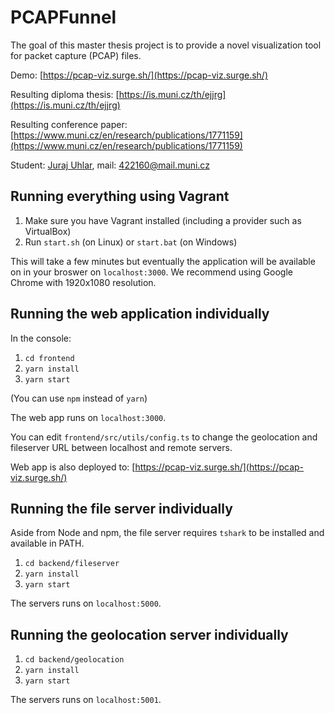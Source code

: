 # PCAPFunnel

The goal of this master thesis project is to provide a novel visualization tool for packet capture (PCAP) files.

Demo: [https://pcap-viz.surge.sh/](https://pcap-viz.surge.sh/)

Resulting diploma thesis: [https://is.muni.cz/th/ejjrg](https://is.muni.cz/th/ejjrg)

Resulting conference paper: [https://www.muni.cz/en/research/publications/1771159](https://www.muni.cz/en/research/publications/1771159)

Student: [Juraj Uhlar](https://is.muni.cz/auth/osoba/422160), mail: [422160@mail.muni.cz](mailto:422160@mail.muni.cz)

## Running everything using Vagrant 

1. Make sure you have Vagrant installed (including a provider such as VirtualBox)
2. Run `start.sh` (on Linux) or `start.bat` (on Windows)

This will take a few minutes but eventually the application will be available on in your broswer on `localhost:3000`.
We recommend using Google Chrome with 1920x1080 resolution.

## Running the web application individually

In the console:

1. `cd frontend`
2. `yarn install`
3. `yarn start`

(You can use `npm` instead of `yarn`)

The web app runs on `localhost:3000`.

You can edit `frontend/src/utils/config.ts` to change the geolocation and fileserver URL between localhost and remote servers.

Web app is also deployed to: [https://pcap-viz.surge.sh/](https://pcap-viz.surge.sh/)

## Running the file server individually

Aside from Node and npm, the file server requires `tshark` to be installed and available in PATH. 

1. `cd backend/fileserver`
2. `yarn install`
3. `yarn start`

The servers runs on `localhost:5000`.

## Running the geolocation server individually

1. `cd backend/geolocation`
2. `yarn install`
3. `yarn start`

The servers runs on `localhost:5001`.
